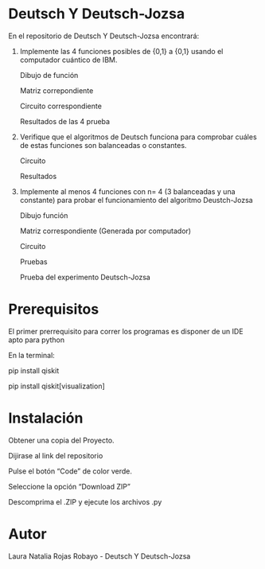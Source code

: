 # Deutsch Y Deutsch-Jozsa

En el repositorio de Deutsch Y Deutsch-Jozsa encontrará:

1. Implemente las 4 funciones posibles de {0,1} a {0,1} usando el computador cuántico de IBM.

    Dibujo de función

    Matriz correpondiente

    Circuito correspondiente

    Resultados de las 4 prueba

2. Verifique que el algoritmos de Deutsch funciona para comprobar cuáles de estas funciones son balanceadas o constantes.

    Circuito

    Resultados

3. Implemente al menos 4 funciones con n= 4 (3 balanceadas y una constante) para probar el funcionamiento del algoritmo Deustch-Jozsa

    Dibujo función

    Matriz correspondiente (Generada por computador)

    Circuito

    Pruebas

    Prueba del experimento Deutsch-Jozsa
    

# Prerequisitos

El primer prerrequisito para correr los programas es disponer de un IDE apto para python

En la terminal:

pip install qiskit

pip install qiskit[visualization]

# Instalación

Obtener una copia del Proyecto.

Dijirase al link del repositorio

Pulse el botón “Code” de color verde.

Seleccione la opción “Download ZIP”

Descomprima el .ZIP y ejecute los archivos .py

# Autor

Laura Natalia Rojas Robayo - Deutsch Y Deutsch-Jozsa
